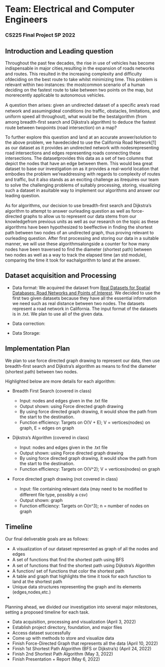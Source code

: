 # Team: Electrical and Computer Engineers

### CS225 Final Project SP 2022

## Introduction and Leading question

Throughout the past few decades, the rise in use of vehicles has become indispensable in major cities,resulting in the expansion of roads networks and routes. This resulted in the increasing complexity and diﬃculty ofdeciding on the best route to take whilst minimizing time. This problem is relevant within two instances: the mostcommon scenario of a human deciding on the fastest route to take between two points on the map, but morerecently applicable to autonomous vehicles.

A question then arises: given an undirected dataset of a speciﬁc area’s road network and assumingideal conditions (no traﬃc, obstacles, limitations, and uniform speed all throughout), what would be the bestalgorithm (from among breadth-ﬁrst search and Dijkstra’s algorithm) to deduce the fastest route between twopoints (road intersection) on a map?

To further explore this question and land at an accurate answer/solution to the above problem, we havedecided to use the California Road Network[1] as our dataset as it provides an undirected network with nodesrepresenting road intersections and edges representing roads connecting these intersections. The datasetprovides this data as a set of two columns that depict the nodes that have an edge between them. This would bea great dataset to base our investigation on as it provides a real-world location that embodies the problem we’readdressing with regards to complexity of routes and traﬃc, but it also stands as an exciting challenge as itrequires our team to solve the challenging problems of suitably processing, storing, visualizing such a dataset in asuitable way to implement our algorithms and answer our leading question.

As for algorithms, our decision to use breadth-ﬁrst search and Dijkstra’s algorithm to attempt to answer ourleading question as well as force-directed graphs to allow us to represent our data stems from our knowledgefrom previous units as well as our research on the topic as these algorithms have been hypothesized to beeﬀective in ﬁnding the shortest path between two nodes of an undirected graph, thus proving relevant to ourleading question. After ﬁrst processing and storing our data in a suitable manner, we will use these algorithmsalongside a counter for how many nodes have been traversed to ﬁnd the diameter (shortest path) between two nodes as well as a way to track the elapsed time (an std module), comparing the time it took for eachalgorithm to land at the answer.

## Dataset acquisition and Processing

- Data format: We acquired the dataset from [Real Datasets for Spatial Databases: Road Networks and Points of Interest](https://www.cs.utah.edu/~lifeifei/SpatialDataset.htm). We decided to use the first two given datasets because they have all the essential information we need such as real distance between two nodes. The datasets represent a road network in California. The input format of the datasets is in .txt. We plan to use all of the given data.

- Data correction: 

- Data Storage: 

## Implementation Plan
We plan to use force directed graph drawing to represent our data, then use breadth-ﬁrst search and Dijkstra’s algorithm as means to ﬁnd the diameter (shortest path) between two nodes.

Highlighted below are more details for each algorithm:
  - Breadth First Search (covered in class)
    - Input: nodes and edges given in the .txt ﬁle
    - Output shown: using Force directed graph drawing
    - By using force directed graph drawing, it would show the path from the start to the destination.
    - Function eﬃciency: Targets on O(V + E); V = vertices(nodes) on graph, E = edges on graph

  - Dijkstra’s Algorithm (covered in class)
    - Input: nodes and edges given in the .txt ﬁle
    - Output shown: using Force directed graph drawing
    - By using force directed graph drawing, it would show the path from the start to the destination.
    - Function eﬃciency: Targets on O(V^2); V = vertices(nodes) on graph

  - Force directed graph drawing (not covered in class)
    - Input: ﬁle containing relevant data (may need to be modiﬁed to diﬀerent ﬁle type, possibly a csv)
    - Output shown: graph
    - Function eﬃciency: Targets on O(n^3); n = number of nodes on graph

## Timeline
Our ﬁnal deliverable goals are as follows:
  - A visualization of our dataset represented as graph of all the nodes and edges
  - A set of functions that ﬁnd the shortest path using BFS
  - A set of functions that ﬁnd the shortest path using Dijkstra’s Algorithm
  - A function/ set of functions that color the shortest path
  - A table and graph that highlights the time it took for each function to land at the shortest path
  - Unique data structures representing the graph and its elements (edges,nodes,etc.)
  - 
 Planning ahead, we divided our investigation into several major milestones, setting a proposed timeline for each task.
  - Data acquisition, processing and visualization (April 3, 2022)
  - Establish project directory, foundation, and major ﬁles
  - Access dataset successfully
  - Come up with methods to store and visualize data
  - Finish Force-Directed Graph that represents all the data (April 10, 2022)
  - Finish 1st Shortest Path Algorithm (BFS or Dijkstra’s) (April 24, 2022)
  - Finish 2nd Shortest Path Algorithm (May 3, 2022)
  - Finish Presentation + Report (May 6, 2022)

